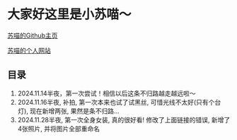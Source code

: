 # 大家好这里是小苏喵～

[苏喵的Github主页](http://github.com/Twisuki)

[苏喵的个人网站](http://twisuki.github.io)

## 目录

1. 2024.11.14半夜，第一次尝试！相信以后这条不归路越走越远啦～
2. 2024.11.16半夜, 补拍, 第一次本来也试了试黑丝, 可惜光线不太好(只有个台灯), 现在新增两张, 果然是条不归路...
3. 2024.11.28半夜, 第一次全身女装, 真的很好看! 修改了上面链接的错误, 新增了4张照片, 并将图片全部重命名 
